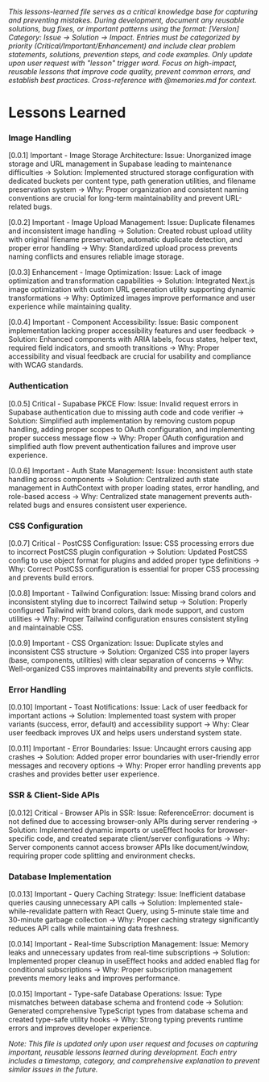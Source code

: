 *This lessons-learned file serves as a critical knowledge base for capturing and preventing mistakes. During development, document any reusable solutions, bug fixes, or important patterns using the format: [Version] Category: Issue → Solution → Impact. Entries must be categorized by priority (Critical/Important/Enhancement) and include clear problem statements, solutions, prevention steps, and code examples. Only update upon user request with "lesson" trigger word. Focus on high-impact, reusable lessons that improve code quality, prevent common errors, and establish best practices. Cross-reference with @memories.md for context.*

# Lessons Learned

### Image Handling
[0.0.1] Important - Image Storage Architecture: Issue: Unorganized image storage and URL management in Supabase leading to maintenance difficulties → Solution: Implemented structured storage configuration with dedicated buckets per content type, path generation utilities, and filename preservation system → Why: Proper organization and consistent naming conventions are crucial for long-term maintainability and prevent URL-related bugs.

[0.0.2] Important - Image Upload Management: Issue: Duplicate filenames and inconsistent image handling → Solution: Created robust upload utility with original filename preservation, automatic duplicate detection, and proper error handling → Why: Standardized upload process prevents naming conflicts and ensures reliable image storage.

[0.0.3] Enhancement - Image Optimization: Issue: Lack of image optimization and transformation capabilities → Solution: Integrated Next.js image optimization with custom URL generation utility supporting dynamic transformations → Why: Optimized images improve performance and user experience while maintaining quality.

[0.0.4] Important - Component Accessibility: Issue: Basic component implementation lacking proper accessibility features and user feedback → Solution: Enhanced components with ARIA labels, focus states, helper text, required field indicators, and smooth transitions → Why: Proper accessibility and visual feedback are crucial for usability and compliance with WCAG standards.

### Authentication
[0.0.5] Critical - Supabase PKCE Flow: Issue: Invalid request errors in Supabase authentication due to missing auth code and code verifier → Solution: Simplified auth implementation by removing custom popup handling, adding proper scopes to OAuth configuration, and implementing proper success message flow → Why: Proper OAuth configuration and simplified auth flow prevent authentication failures and improve user experience.

[0.0.6] Important - Auth State Management: Issue: Inconsistent auth state handling across components → Solution: Centralized auth state management in AuthContext with proper loading states, error handling, and role-based access → Why: Centralized state management prevents auth-related bugs and ensures consistent user experience.

### CSS Configuration
[0.0.7] Critical - PostCSS Configuration: Issue: CSS processing errors due to incorrect PostCSS plugin configuration → Solution: Updated PostCSS config to use object format for plugins and added proper type definitions → Why: Correct PostCSS configuration is essential for proper CSS processing and prevents build errors.

[0.0.8] Important - Tailwind Configuration: Issue: Missing brand colors and inconsistent styling due to incorrect Tailwind setup → Solution: Properly configured Tailwind with brand colors, dark mode support, and custom utilities → Why: Proper Tailwind configuration ensures consistent styling and maintainable CSS.

[0.0.9] Important - CSS Organization: Issue: Duplicate styles and inconsistent CSS structure → Solution: Organized CSS into proper layers (base, components, utilities) with clear separation of concerns → Why: Well-organized CSS improves maintainability and prevents style conflicts.

### Error Handling
[0.0.10] Important - Toast Notifications: Issue: Lack of user feedback for important actions → Solution: Implemented toast system with proper variants (success, error, default) and accessibility support → Why: Clear user feedback improves UX and helps users understand system state.

[0.0.11] Important - Error Boundaries: Issue: Uncaught errors causing app crashes → Solution: Added proper error boundaries with user-friendly error messages and recovery options → Why: Proper error handling prevents app crashes and provides better user experience.

### SSR & Client-Side APIs
[0.0.12] Critical - Browser APIs in SSR: Issue: ReferenceError: document is not defined due to accessing browser-only APIs during server rendering → Solution: Implemented dynamic imports or useEffect hooks for browser-specific code, and created separate client/server configurations → Why: Server components cannot access browser APIs like document/window, requiring proper code splitting and environment checks.

### Database Implementation
[0.0.13] Important - Query Caching Strategy: Issue: Inefficient database queries causing unnecessary API calls → Solution: Implemented stale-while-revalidate pattern with React Query, using 5-minute stale time and 30-minute garbage collection → Why: Proper caching strategy significantly reduces API calls while maintaining data freshness.

[0.0.14] Important - Real-time Subscription Management: Issue: Memory leaks and unnecessary updates from real-time subscriptions → Solution: Implemented proper cleanup in useEffect hooks and added enabled flag for conditional subscriptions → Why: Proper subscription management prevents memory leaks and improves performance.

[0.0.15] Important - Type-safe Database Operations: Issue: Type mismatches between database schema and frontend code → Solution: Generated comprehensive TypeScript types from database schema and created type-safe utility hooks → Why: Strong typing prevents runtime errors and improves developer experience.

*Note: This file is updated only upon user request and focuses on capturing important, reusable lessons learned during development. Each entry includes a timestamp, category, and comprehensive explanation to prevent similar issues in the future.*
